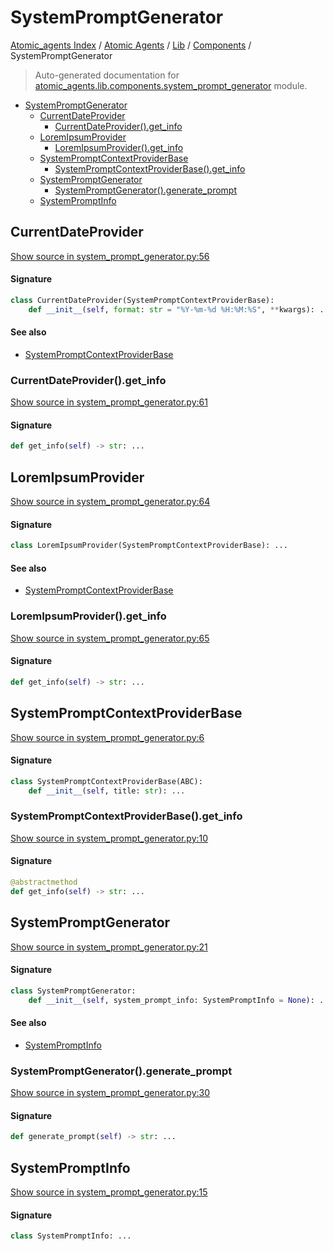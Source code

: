 # SystemPromptGenerator

[Atomic_agents Index](../../../README.md#atomic_agents-index) / [Atomic Agents](../../index.md#atomic-agents) / [Lib](../index.md#lib) / [Components](./index.md#components) / SystemPromptGenerator

> Auto-generated documentation for [atomic_agents.lib.components.system_prompt_generator](../../../../../atomic_agents/lib/components/system_prompt_generator.py) module.

- [SystemPromptGenerator](#systempromptgenerator)
  - [CurrentDateProvider](#currentdateprovider)
    - [CurrentDateProvider().get_info](#currentdateprovider()get_info)
  - [LoremIpsumProvider](#loremipsumprovider)
    - [LoremIpsumProvider().get_info](#loremipsumprovider()get_info)
  - [SystemPromptContextProviderBase](#systempromptcontextproviderbase)
    - [SystemPromptContextProviderBase().get_info](#systempromptcontextproviderbase()get_info)
  - [SystemPromptGenerator](#systempromptgenerator-1)
    - [SystemPromptGenerator().generate_prompt](#systempromptgenerator()generate_prompt)
  - [SystemPromptInfo](#systempromptinfo)

## CurrentDateProvider

[Show source in system_prompt_generator.py:56](../../../../../atomic_agents/lib/components/system_prompt_generator.py#L56)

#### Signature

```python
class CurrentDateProvider(SystemPromptContextProviderBase):
    def __init__(self, format: str = "%Y-%m-%d %H:%M:%S", **kwargs): ...
```

#### See also

- [SystemPromptContextProviderBase](#systempromptcontextproviderbase)

### CurrentDateProvider().get_info

[Show source in system_prompt_generator.py:61](../../../../../atomic_agents/lib/components/system_prompt_generator.py#L61)

#### Signature

```python
def get_info(self) -> str: ...
```



## LoremIpsumProvider

[Show source in system_prompt_generator.py:64](../../../../../atomic_agents/lib/components/system_prompt_generator.py#L64)

#### Signature

```python
class LoremIpsumProvider(SystemPromptContextProviderBase): ...
```

#### See also

- [SystemPromptContextProviderBase](#systempromptcontextproviderbase)

### LoremIpsumProvider().get_info

[Show source in system_prompt_generator.py:65](../../../../../atomic_agents/lib/components/system_prompt_generator.py#L65)

#### Signature

```python
def get_info(self) -> str: ...
```



## SystemPromptContextProviderBase

[Show source in system_prompt_generator.py:6](../../../../../atomic_agents/lib/components/system_prompt_generator.py#L6)

#### Signature

```python
class SystemPromptContextProviderBase(ABC):
    def __init__(self, title: str): ...
```

### SystemPromptContextProviderBase().get_info

[Show source in system_prompt_generator.py:10](../../../../../atomic_agents/lib/components/system_prompt_generator.py#L10)

#### Signature

```python
@abstractmethod
def get_info(self) -> str: ...
```



## SystemPromptGenerator

[Show source in system_prompt_generator.py:21](../../../../../atomic_agents/lib/components/system_prompt_generator.py#L21)

#### Signature

```python
class SystemPromptGenerator:
    def __init__(self, system_prompt_info: SystemPromptInfo = None): ...
```

#### See also

- [SystemPromptInfo](#systempromptinfo)

### SystemPromptGenerator().generate_prompt

[Show source in system_prompt_generator.py:30](../../../../../atomic_agents/lib/components/system_prompt_generator.py#L30)

#### Signature

```python
def generate_prompt(self) -> str: ...
```



## SystemPromptInfo

[Show source in system_prompt_generator.py:15](../../../../../atomic_agents/lib/components/system_prompt_generator.py#L15)

#### Signature

```python
class SystemPromptInfo: ...
```